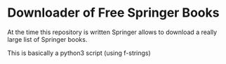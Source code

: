 # Downloader of Free Springer Books

At the time this repository is written Springer allows to download a really large list of Springer books.

This is basically a python3 script (using f-strings)
